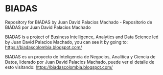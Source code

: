 # BIADAS
Repository for BIADAS by Juan David Palacios Machado - Repositorio de BIADAS por Juan David Palacios Machado

BIADAS is a project of Business Intelligence, Analytics and Data Science led by Juan David Palacios Machado, you can see it by going to: https://biadascolombia.blogspot.com/

BIADAS es un proyecto de Inteligencia de Negocios, Analítica y Ciencia de Datos, liderado por Juan David Palacios Machado, puede ver el detalle de esto visitando: https://biadascolombia.blogspot.com/
